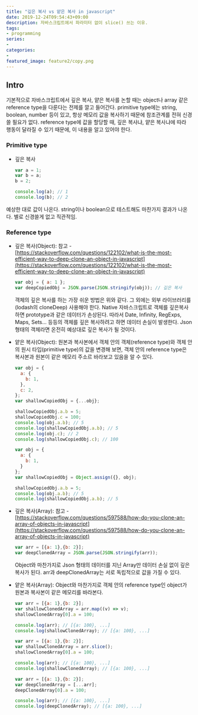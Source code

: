 ```yaml
---
title: "깊은 복사 vs 얕은 복사 in javascript"
date: 2019-12-24T09:54:43+09:00
description: 자바스크립트에서 파라미터 없이 slice() 쓰는 이유.
tags:
- programming
series:
-
categories:
-
featured_image: feature2/copy.png
---
```


## Intro

기본적으로 자바스크립트에서 깊은 복사, 얕은 복사를 논할 때는 object나 array 같은 reference type을 다룬다는 전제를 깔고 들어간다.
 primitive type에는 string, boolean, number 등이 있고, 항상 메모리 값을 복사하기 때문에 참조관계를 전혀 신경 쓸 필요가 없다. reference type에 값을 할당할 때, 깊은 복사냐, 얕은 복사냐에 따라 행동이 달라질 수 있기 때문에, 이 내용을 알고 있어야 한다.

### Primitive type

- 깊은 복사

    ```javascript
    var a = 1;
    var b = a;
    b = 2;
    
    console.log(a); // 1
    console.log(b); // 2
    ```

예상한 대로 값이 나온다. string이나 boolean으로 테스트해도 마찬가지 결과가 나온다. 별로 신경쓸게 없고 직관적임.

### Reference type

- 깊은 복사(Object): 참고 - [https://stackoverflow.com/questions/122102/what-is-the-most-efficient-way-to-deep-clone-an-object-in-javascript](https://stackoverflow.com/questions/122102/what-is-the-most-efficient-way-to-deep-clone-an-object-in-javascript)

    ```javascript
    var obj = { a: 1 };
    var deepCopiedObj = JSON.parse(JSON.stringify(obj)); // 깊은 복사
    ```

    객체의 깊은 복사를 하는 가장 쉬운 방법은 위와 같다. 그 외에는 외부 라이브러리를(lodash의 cloneDeep) 사용해야 한다. Native 자바스크립트로 객체를 깊은복사 하면 prototype과 같은 데이터가 손상된다. 따라서 Date, Infinity, RegExps, Maps, Sets... 등등의 객체를 깊은 복사하려고 하면 데이터 손실이 발생한다. Json 형태의 객체라면 온전히 예상대로 깊은 복사가 될 것이다.

- 얕은 복사(Object): 원본과 복사본에서 객체 안의 객체(reference type)와 객체 안의 원시 타입(primitive type)의 값을 변경해 보면, 객체 안의 reference type은 복사본과 원본이 같은 메모리 주소르 바라보고 있음을 알 수 있다.

    ```javascript
    var obj = {
      a: {
        b: 1,
      },
      c: 2,
    };
    var shallowCopiedObj = {...obj};

    shallowCopiedObj.a.b = 5;
    shallowCopiedObj.c = 100;
    console.log(obj.a.b); // 5
    console.log(shallowCopiedObj.a.b); // 5
    console.log(obj.c); // 2
    console.log(shallowCopiedObj.c); // 100
    ```

    ```javascript
    var obj = {
      a: {
        b: 1,
      }
    };
    var shallowCopiedObj = Object.assign({}, obj);

    shallowCopiedObj.a.b = 5;
    console.log(obj.a.b); // 5
    console.log(shallowCopiedObj.a.b); // 5
    ```

- 깊은 복사(Array): 참고 - [https://stackoverflow.com/questions/597588/how-do-you-clone-an-array-of-objects-in-javascript](https://stackoverflow.com/questions/597588/how-do-you-clone-an-array-of-objects-in-javascript)

    ```javascript
    var arr = [{a: 1},{b: 2}];
    var deepClonedArray = JSON.parse(JSON.stringify(arr));
    ```

    Object와 마찬가지로 Json 형태의 데이터를 지닌 Array만 데이터 손실 없이 깊은 복사가 된다. arr과 deepClonedArray는 서로 독립적으로 값을 가질 수 있다.

- 얕은 복사(Array): Object와 마찬가지로 객체 안의 reference type인 object가 원본과 복사본이 같은 메모리를 바라본다.

    ```javascript
    var arr = [{a: 1},{b: 2}];
    var shallowClonedArray = arr.map((v) => v);
    shallowClonedArray[0].a = 100;
    
    console.log(arr); // [{a: 100}, ...]
    console.log(shallowClonedArray); // [{a: 100}, ...]
    ```

    ```javascript
    var arr = [{a: 1},{b: 2}];
    var shallowClonedArray = arr.slice();
    shallowClonedArray[0].a = 100;
    
    console.log(arr); // [{a: 100}, ...]
    console.log(shallowClonedArray); // [{a: 100}, ...]
    ```

    ```javascript
    var arr = [{a: 1},{b: 2}];
    var deepClonedArray = [...arr];
    deepClonedArray[0].a = 100;
    
    console.log(arr); // [{a: 100}, ...]
    console.log(deepClonedArray); // [{a: 100}, ...]
    ```

